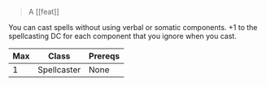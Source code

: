 > A [[feat]]

You can cast spells without using verbal or somatic components.  +1 to the spellcasting DC for each component that you ignore when you cast.

| Max | Class       | Prereqs |
| --- | ----------- | ------- |
| 1   | Spellcaster | None    |
